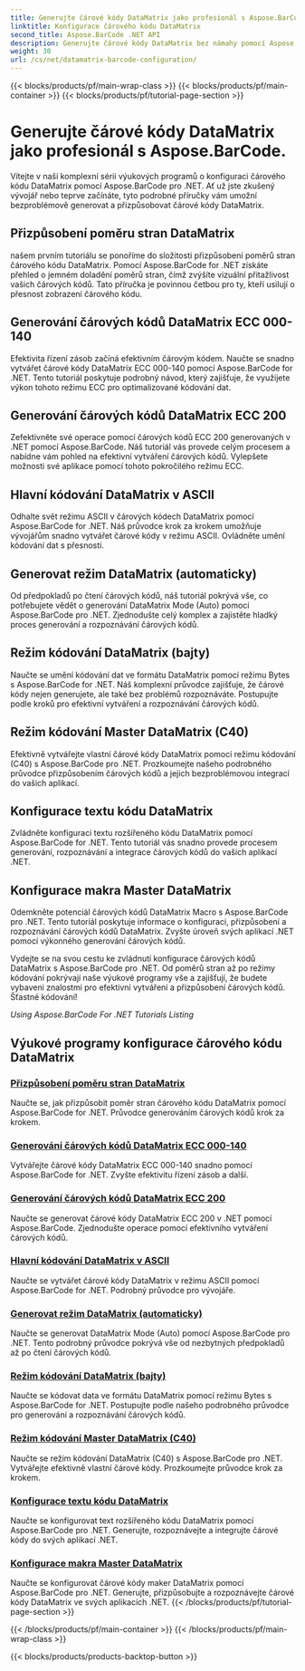```yaml
---
title: Generujte čárové kódy DataMatrix jako profesionál s Aspose.BarCode.
linktitle: Konfigurace čárového kódu DataMatrix
second_title: Aspose.BarCode .NET API
description: Generujte čárové kódy DataMatrix bez námahy pomocí Aspose.BarCode pro .NET. Přizpůsobte si poměr stran, režimy ECC, kódování a další. Zvyšte efektivitu při vytváření čárových kódů.
weight: 30
url: /cs/net/datamatrix-barcode-configuration/
---
```


{{< blocks/products/pf/main-wrap-class >}}
{{< blocks/products/pf/main-container >}}
{{< blocks/products/pf/tutorial-page-section >}}

# Generujte čárové kódy DataMatrix jako profesionál s Aspose.BarCode.



Vítejte v naší komplexní sérii výukových programů o konfiguraci čárového kódu DataMatrix pomocí Aspose.BarCode pro .NET. Ať už jste zkušený vývojář nebo teprve začínáte, tyto podrobné příručky vám umožní bezproblémově generovat a přizpůsobovat čárové kódy DataMatrix.

## Přizpůsobení poměru stran DataMatrix

našem prvním tutoriálu se ponoříme do složitosti přizpůsobení poměrů stran čárového kódu DataMatrix. Pomocí Aspose.BarCode for .NET získáte přehled o jemném doladění poměrů stran, čímž zvýšíte vizuální přitažlivost vašich čárových kódů. Tato příručka je povinnou četbou pro ty, kteří usilují o přesnost zobrazení čárového kódu.

## Generování čárových kódů DataMatrix ECC 000-140

Efektivita řízení zásob začíná efektivním čárovým kódem. Naučte se snadno vytvářet čárové kódy DataMatrix ECC 000-140 pomocí Aspose.BarCode for .NET. Tento tutoriál poskytuje podrobný návod, který zajišťuje, že využijete výkon tohoto režimu ECC pro optimalizované kódování dat.

## Generování čárových kódů DataMatrix ECC 200

Zefektivněte své operace pomocí čárových kódů ECC 200 generovaných v .NET pomocí Aspose.BarCode. Náš tutoriál vás provede celým procesem a nabídne vám pohled na efektivní vytváření čárových kódů. Vylepšete možnosti své aplikace pomocí tohoto pokročilého režimu ECC.

## Hlavní kódování DataMatrix v ASCII

Odhalte svět režimu ASCII v čárových kódech DataMatrix pomocí Aspose.BarCode for .NET. Náš průvodce krok za krokem umožňuje vývojářům snadno vytvářet čárové kódy v režimu ASCII. Ovládněte umění kódování dat s přesností.

## Generovat režim DataMatrix (automaticky)

Od předpokladů po čtení čárových kódů, náš tutoriál pokrývá vše, co potřebujete vědět o generování DataMatrix Mode (Auto) pomocí Aspose.BarCode pro .NET. Zjednodušte celý komplex a zajistěte hladký proces generování a rozpoznávání čárových kódů.

## Režim kódování DataMatrix (bajty)

Naučte se umění kódování dat ve formátu DataMatrix pomocí režimu Bytes s Aspose.BarCode for .NET. Náš komplexní průvodce zajišťuje, že čárové kódy nejen generujete, ale také bez problémů rozpoznáváte. Postupujte podle kroků pro efektivní vytváření a rozpoznávání čárových kódů.

## Režim kódování Master DataMatrix (C40)

Efektivně vytvářejte vlastní čárové kódy DataMatrix pomocí režimu kódování (C40) s Aspose.BarCode pro .NET. Prozkoumejte našeho podrobného průvodce přizpůsobením čárových kódů a jejich bezproblémovou integrací do vašich aplikací.

## Konfigurace textu kódu DataMatrix

Zvládněte konfiguraci textu rozšířeného kódu DataMatrix pomocí Aspose.BarCode for .NET. Tento tutoriál vás snadno provede procesem generování, rozpoznávání a integrace čárových kódů do vašich aplikací .NET.

## Konfigurace makra Master DataMatrix

Odemkněte potenciál čárových kódů DataMatrix Macro s Aspose.BarCode pro .NET. Tento tutoriál poskytuje informace o konfiguraci, přizpůsobení a rozpoznávání čárových kódů DataMatrix. Zvyšte úroveň svých aplikací .NET pomocí výkonného generování čárových kódů.

Vydejte se na svou cestu ke zvládnutí konfigurace čárových kódů DataMatrix s Aspose.BarCode pro .NET. Od poměrů stran až po režimy kódování pokrývají naše výukové programy vše a zajišťují, že budete vybaveni znalostmi pro efektivní vytváření a přizpůsobení čárových kódů. Šťastné kódování!

*Using Aspose.BarCode For .NET Tutorials Listing*
## Výukové programy konfigurace čárového kódu DataMatrix
### [Přizpůsobení poměru stran DataMatrix](./datamatrix-aspect-ratio-customization/)
Naučte se, jak přizpůsobit poměr stran čárového kódu DataMatrix pomocí Aspose.BarCode for .NET. Průvodce generováním čárových kódů krok za krokem.
### [Generování čárových kódů DataMatrix ECC 000-140](./datamatrix-ecc-000-140-configuration/)
Vytvářejte čárové kódy DataMatrix ECC 000-140 snadno pomocí Aspose.BarCode for .NET. Zvyšte efektivitu řízení zásob a další.
### [Generování čárových kódů DataMatrix ECC 200](./datamatrix-ecc-200-configuration/)
Naučte se generovat čárové kódy DataMatrix ECC 200 v .NET pomocí Aspose.BarCode. Zjednodušte operace pomocí efektivního vytváření čárových kódů.
### [Hlavní kódování DataMatrix v ASCII](./datamatrix-encoding-mode-ascii/)
Naučte se vytvářet čárové kódy DataMatrix v režimu ASCII pomocí Aspose.BarCode for .NET. Podrobný průvodce pro vývojáře.
### [Generovat režim DataMatrix (automaticky)](./datamatrix-encoding-mode-auto/)
Naučte se generovat DataMatrix Mode (Auto) pomocí Aspose.BarCode pro .NET. Tento podrobný průvodce pokrývá vše od nezbytných předpokladů až po čtení čárových kódů.
### [Režim kódování DataMatrix (bajty)](./datamatrix-encoding-mode-bytes/)
Naučte se kódovat data ve formátu DataMatrix pomocí režimu Bytes s Aspose.BarCode for .NET. Postupujte podle našeho podrobného průvodce pro generování a rozpoznávání čárových kódů.
### [Režim kódování Master DataMatrix (C40)](./datamatrix-encoding-mode-c40/)
Naučte se režim kódování DataMatrix (C40) s Aspose.BarCode pro .NET. Vytvářejte efektivně vlastní čárové kódy. Prozkoumejte průvodce krok za krokem.
### [Konfigurace textu kódu DataMatrix](./datamatrix-extended-code-text-configuration/)
Naučte se konfigurovat text rozšířeného kódu DataMatrix pomocí Aspose.BarCode pro .NET. Generujte, rozpoznávejte a integrujte čárové kódy do svých aplikací .NET.
### [Konfigurace makra Master DataMatrix](./datamatrix-macro-configuration/)
Naučte se konfigurovat čárové kódy maker DataMatrix pomocí Aspose.BarCode pro .NET. Generujte, přizpůsobujte a rozpoznávejte čárové kódy DataMatrix ve svých aplikacích .NET.
{{< /blocks/products/pf/tutorial-page-section >}}

{{< /blocks/products/pf/main-container >}}
{{< /blocks/products/pf/main-wrap-class >}}

{{< blocks/products/products-backtop-button >}}
